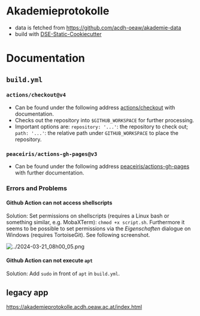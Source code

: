 # Akademieprotokolle



* data is fetched from https://github.com/acdh-oeaw/akademie-data
* build with [DSE-Static-Cookiecutter](https://github.com/acdh-oeaw/dse-static-cookiecutter)

# Documentation

## `build.yml`

### `actions/checkout@v4`

 - Can be found under the following address [actions/checkout](https://github.com/actions/checkout) with documentation.
 - Checks out the repository into ```$GITHUB_WORKSPACE``` for further processing.
 - Important options are: ```repository: '...'```: the repository to check out; ```path: '...'```: the relative path under ```GITHUB_WORKSPACE``` to place the repository.

### `peaceiris/actions-gh-pages@v3`

 - Can be found under the following address [peaceiris/actions-gh-pages](https://github.com/peaceiris/actions-gh-pages) with further documentation.
 
### Errors and Problems

#### Github Action can not access shellscripts

Solution: Set permissions on shellscripts (requires a Linux bash or something similar, e.g. MobaXTerm): ```chmod +x script.sh```. Furthermore it seems to be possible to set permissions via the _Eigenschaften_ dialogue on Windows (requires TortoiseGit). See following screenshot.

![../2024-03-21_08h00_05.png](../2024-03-21_08h00_05.png "Set execute permission")

#### Github Action can not execute ```apt```

Solution: Add ```sudo``` in front of ```apt``` in ```build.yml```.


## legacy app
https://akademieprotokolle.acdh.oeaw.ac.at/index.html
